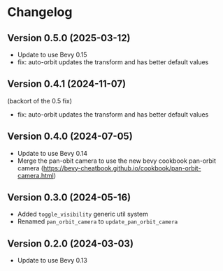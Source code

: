 # Changelog

## Version 0.5.0 (2025-03-12)

- Update to use Bevy 0.15
- fix: auto-orbit updates the transform and has better default values

## Version 0.4.1 (2024-11-07)

(backort of the 0.5 fix)
- fix: auto-orbit updates the transform and has better default values

## Version 0.4.0 (2024-07-05)

- Update to use Bevy 0.14
- Merge the pan-obit camera to use the new bevy cookbook pan-orbit camera (https://bevy-cheatbook.github.io/cookbook/pan-orbit-camera.html)

## Version 0.3.0 (2024-05-16)

- Added `toggle_visibility` generic util system
- Renamed `pan_orbit_camera` to `update_pan_orbit_camera`

## Version 0.2.0 (2024-03-03)

- Update to use Bevy 0.13

